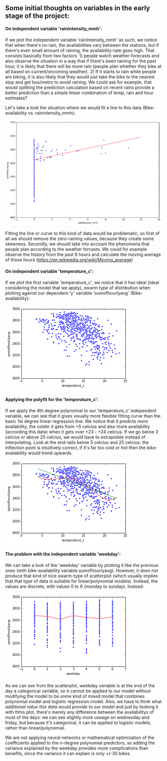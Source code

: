 ## Some initial thoughts on variables in the early stage of the project:

#### On independent variable 'rainintensity_mmh':

If we plot the independent variable 'rainIntensity_mmh' as such, we notice that when there's no rain, the availabilities vary between the stations, but if there's even small amount of raining, the availability-rate goes high. That consists basically from two factors: 1) people watch weather-forecasts and also observe the situation in a way that if there's been raining for the past hour, it is likely that there will be more rain (people plan whether they bike at all based on current/oncoming weather). 2) If it starts to rain while people are biking, it is also likely that they would just take the bike to the nearest stop and get bus/metro to avoid raining. We could ask for example, that would splitting the prediction calculation based on recent rains provide a better prediction than a simple linear combination of temp, rain and hour estimates?

Let's take a look the situation where we would fit a line to this data (Bike-availability vs. rainintensity_mmh):

<img src="/images/Rainintensity_mmhWithZeroValuesIncluded.png">

Fitting the line or curve to this kind of data would be problematic, so first of all we should remove the zero-raining values, because they create some skewness. Secondly, we should take into account the phenomena that people plan according to the weather forcasts. We could for example observe the history from the past 6 hours and calculate the moving average of those hours (https://en.wikipedia.org/wiki/Moving_average)

#### On independent variable 'temperature_c':

If we plot the first variable 'temperature_c', we notice that it has ideal (ideal considering the model that we apply), swarm type of distribution when plotting against our dependent 'y' variable 'sumofhourlyavg' (Bike-availability):

<img src="/images/Scatterplot_temperature_c_and_sumofhourlyavg.png">

#### Applying the polyfit for the 'temperature_c':

If we apply the 4th degree polynomial to our 'temperature_c' independent variable, we can see that it gives visually more flexible fitting curve than the basic 1st degree linear regression line. We notice that it predicts more availability, the colder it gets from +5 celcius and also more availability (according this data) when it gets over +23 - +24 celcius. If we go below 3 celcius or above 25 celcius, we would have to extrapolate instead of interpolating. Look at the end-tails below 5 celcius and 25 celcius: the inflection point is intuitively correct, if it's far too cold or hot then the bike-availability would trend upwards.

<img src="/images/Scatterplot_temperature_c_and_sumofhourlyavg_linearVSpolynomial.png">

#### The problem with the independent variable 'weekday':

We can take a look of the 'weekday' variable by plotting it like the previous ones (with bike-availability variable sumofhourlyavg). However, it does not produce that kind of nice swarm-type of scatterplot (which usually implies that that type of data is suitable for linear/polynomial models). Instead, the values are discrete, with values 0 to 6 (monday to sunday). Instead:

<img src="/images/Scatterplot_weekday_and_sumofhourlyavg.png">

As we can see from the scatterplot, weekday variable is at the end of the day a categorical variable, so it cannot be applied to our model without modifying the model to be some kind of mixed model that combines polynomial model and logistic regression model. Also, we have to think what *additional value this data would provide to our model* and just by looking it with thhis plot, there's merely any difference between the availabilitys of most of the days: we can see slightly more useage on wednesday and friday, but because it's categorical, it can be applied to logistic models, rather than linear/polynomial.

We are not applying neural networks or mathematical optimization of the coefficients applied to the n-degree polynomial predictors, so adding the variance explained by the weekday provides more complications than benefits, since the variance it can explain is only +/-30 bikes.

